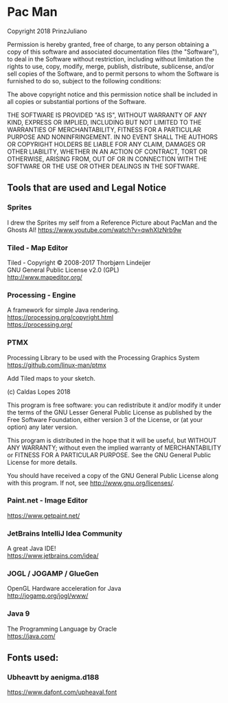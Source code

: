 # Pac Man

Copyright 2018 PrinzJuliano

Permission is hereby granted, free of charge, to any person obtaining a copy of this software and associated documentation files (the "Software"), to deal in the Software without restriction, including without limitation the rights to use, copy, modify, merge, publish, distribute, sublicense, and/or sell copies of the Software, and to permit persons to whom the Software is furnished to do so, subject to the following conditions:

The above copyright notice and this permission notice shall be included in all copies or substantial portions of the Software.

THE SOFTWARE IS PROVIDED "AS IS", WITHOUT WARRANTY OF ANY KIND, EXPRESS OR IMPLIED, INCLUDING BUT NOT LIMITED TO THE WARRANTIES OF MERCHANTABILITY, FITNESS FOR A PARTICULAR PURPOSE AND NONINFRINGEMENT. IN NO EVENT SHALL THE AUTHORS OR COPYRIGHT HOLDERS BE LIABLE FOR ANY CLAIM, DAMAGES OR OTHER LIABILITY, WHETHER IN AN ACTION OF CONTRACT, TORT OR OTHERWISE, ARISING FROM, OUT OF OR IN CONNECTION WITH THE SOFTWARE OR THE USE OR OTHER DEALINGS IN THE SOFTWARE.

## Tools that are used and Legal Notice

### Sprites
I drew the Sprites my self from a Reference Picture about PacMan and the Ghosts AI!
https://www.youtube.com/watch?v=qwhXIzNrb9w

### Tiled - Map Editor  
Tiled - Copyright © 2008-2017 Thorbjørn Lindeijer  
GNU General Public License v2.0 (GPL)  
http://www.mapeditor.org/

### Processing - Engine
A framework for simple Java rendering.  
https://processing.org/copyright.html  
https://processing.org/

### PTMX
Processing Library to be used with the Processing Graphics System  
https://github.com/linux-man/ptmx

Add Tiled maps to your sketch.

(c) Caldas Lopes 2018

This program is free software: you can redistribute it and/or modify it under the terms of the GNU Lesser General Public License as published by the Free Software Foundation, either version 3 of the License, or (at your option) any later version.

This program is distributed in the hope that it will be useful,
but WITHOUT ANY WARRANTY; without even the implied warranty of
MERCHANTABILITY or FITNESS FOR A PARTICULAR PURPOSE.  See the
GNU General Public License for more details.

You should have received a copy of the GNU General Public License
along with this program.  If not, see <http://www.gnu.org/licenses/>.

### Paint.net - Image Editor
https://www.getpaint.net/

### JetBrains IntelliJ Idea Community
A great Java IDE!  
https://www.jetbrains.com/idea/


### JOGL / JOGAMP / GlueGen
OpenGL Hardware acceleration for Java  
http://jogamp.org/jogl/www/

### Java 9

The Programming Language by Oracle  
https://java.com/

## Fonts used:

### Ubheavtt by aenigma.d188
https://www.dafont.com/upheaval.font
